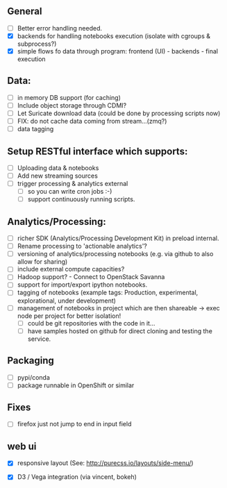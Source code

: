## General
- [ ] Better error handling needed.
- [x] backends for handling notebooks execution (isolate with cgroups & subprocess?)
- [x] simple flows fo data through program: frontend (UI) - backends - final execution

## Data:
- [ ] in memory DB support (for caching)
- [ ] Include object storage through CDMI?
- [ ] Let Suricate download data (could be done by processing scripts now)
- [ ] FIX: do not cache data coming from stream...(zmq?)
- [ ] data tagging

## Setup RESTful interface which supports:
- [ ] Uploading data & notebooks
- [ ] Add new streaming sources
- [ ] trigger processing & analytics external
   - [ ] so you can write cron jobs :-)
   - [ ] support continuously running scripts.

## Analytics/Processing:
- [ ] richer SDK (Analytics/Processing Development Kit) in preload internal.
- [ ] Rename processing to 'actionable analytics'?
- [ ] versioning of analytics/processing notebooks (e.g. via github to also allow for sharing)
- [ ] include external compute capacities?
- [ ] Hadoop support? - Connect to OpenStack Savanna
- [ ] support for import/export ipython notebooks.
- [ ] tagging of notebooks (example tags: Production, experimental, explorational, under development)
- [ ] management of notebooks in project which are then shareable -> exec node per project for better isolation!
    - [ ] could be git repositories with the code in it... 
    - [ ] have samples hosted on github for direct cloning and testing the service.

## Packaging
- [ ] pypi/conda
- [ ] package runnable in OpenShift or similar

## Fixes
- [ ] firefox just not jump to end in input field

## web ui
- [x] responsive layout (See: http://purecss.io/layouts/side-menu/)
- [x] D3 / Vega integration (via vincent, bokeh)

